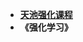 - **[天池强化课程](https://tianchi.aliyun.com/specials/promotion/aicamprl?spm=5176.14154004.J_1266466330.4.31fe5699ACPlkq)**
- **《强化学习》**

